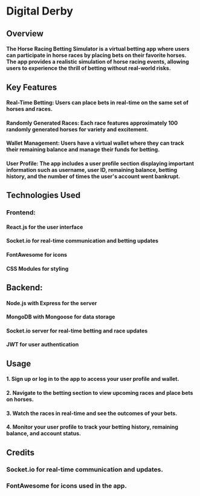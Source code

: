# Digital Derby

## Overview
#### The Horse Racing Betting Simulator is a virtual betting app where users can participate in horse races by placing bets on their favorite horses. The app provides a realistic simulation of horse racing events, allowing users to experience the thrill of betting without real-world risks.

## Key Features
#### Real-Time Betting: Users can place bets in real-time on the same set of horses and races.
#### Randomly Generated Races: Each race features approximately 100 randomly generated horses for variety and excitement.
#### Wallet Management: Users have a virtual wallet where they can track their remaining balance and manage their funds for betting.
#### User Profile: The app includes a user profile section displaying important information such as username, user ID, remaining balance, betting history, and the number of times the user's account went bankrupt.
## Technologies Used
### Frontend:
#### React.js for the user interface
#### Socket.io for real-time communication and betting updates
#### FontAwesome for icons
#### CSS Modules for styling
## Backend:
#### Node.js with Express for the server
#### MongoDB with Mongoose for data storage
#### Socket.io server for real-time betting and race updates
#### JWT for user authentication

## Usage
#### 1. Sign up or log in to the app to access your user profile and wallet.
#### 2. Navigate to the betting section to view upcoming races and place bets on horses.
#### 3. Watch the races in real-time and see the outcomes of your bets.
#### 4. Monitor your user profile to track your betting history, remaining balance, and account status.
## Credits
### Socket.io for real-time communication and updates.
### FontAwesome for icons used in the app.
